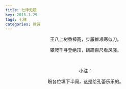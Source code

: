 ```yaml
---
title: 七律无题
key: 2015.1.29
tags: 七律
categories: 律诗
---
```


<p align="center">王八上树香樟高，步履維艰寒似刀。
</p>
<p align="center">攀爬千寻登绝顶，蹒跚百尺看风骚。
</p>
<p align="center"></br>
</p>
<p align="center">小注：
</p>
<p align="center">盼各位填下半阙，这是给孔蕾乐乐的。
</p>
<p align="center"></br>
</p>
